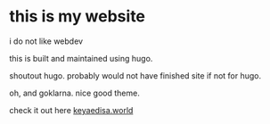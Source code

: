 # this is my website

i do not like webdev

this is built and maintained using hugo.

shoutout hugo. probably would not have finished site if not for hugo.

oh, and goklarna. nice good theme.

check it out here [keyaedisa.world](https://keyaedisa.world)
